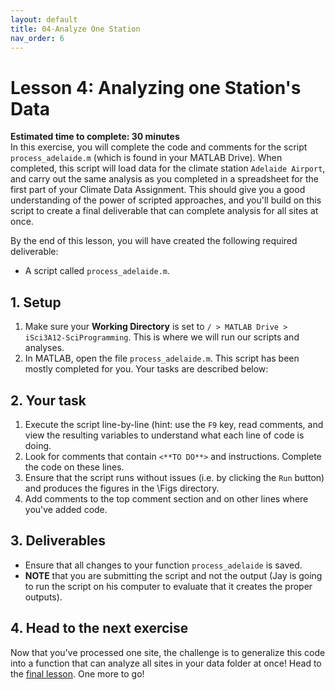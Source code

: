 ```yaml
---
layout: default
title: 04-Analyze One Station
nav_order: 6
---
```


# Lesson 4: Analyzing one Station's Data
**Estimated time to complete: 30 minutes**  
In this exercise, you will complete the code and comments for the script ```process_adelaide.m``` (which is found in your MATLAB Drive). When completed, this script will load data for the climate station ```Adelaide Airport```, and carry out the same analysis as you completed in a spreadsheet for the first part of your Climate Data Assignment. This should give you a good understanding of the power of scripted approaches, and you'll build on this script to create a final deliverable that can complete analysis for all sites at once. 
  
By the end of this lesson, you will have created the following required deliverable: 
- A script called ```process_adelaide.m```. 

## 1. Setup
1. Make sure your **Working Directory** is set to ```/ > MATLAB Drive > iSci3A12-SciProgramming```. This is where we will run our scripts and analyses. 
1. In MATLAB, open the file ```process_adelaide.m```. This script has been mostly completed for you. Your tasks are described below: 

## 2. Your task
1. Execute the script line-by-line (hint: use the ```F9``` key, read comments, and view the resulting variables to understand what each line of code is doing.
1. Look for comments that contain ```<**TO DO**>``` and instructions. Complete the code on these lines. 
1. Ensure that the script runs without issues (i.e. by clicking the ```Run``` button) and produces the figures in the \Figs directory.
1. Add comments to the top comment section and on other lines where you've added code. 

## 3. Deliverables
- Ensure that all changes to your function ```process_adelaide``` is saved.
- **NOTE** that you are submitting the script and not the output (Jay is going to run the script on his computer to evaluate that it creates the proper outputs).

## 4. Head to the next exercise
Now that you've processed one site, the challenge is to generalize this code into a function that can analyze all sites in your data folder at once! Head to the [final lesson](lesson5). One more to go! 
